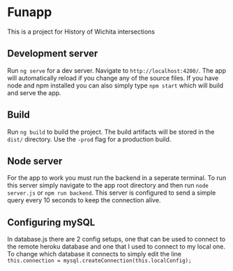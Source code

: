 # Funapp

This is a project for History of Wichita intersections

## Development server
Run `ng serve` for a dev server. Navigate to `http://localhost:4200/`. The app will automatically reload if you change any of the source files.
If you have node and npm installed you can also simply type `npm start` which will build and serve the app.

## Build

Run `ng build` to build the project. The build artifacts will be stored in the `dist/` directory. Use the `-prod` flag for a production build.


## Node server

For the app to work you must run the backend in a seperate terminal. To run this server simply navigate to the app root directory and then run `node server.js` or `npm run backend`.
This server is configured to send a simple query every 10 seconds to keep the connection alive. 

## Configuring mySQL

In database.js there are 2 config setups, one that can be used to connect to the remote heroku database and one that I used to connect to my local one.
To change which database it connects to simply edit the line 
`this.connection = mysql.createConnection(this.localConfig);`
